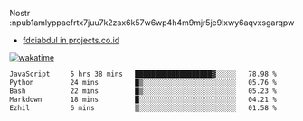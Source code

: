 Nostr :npub1amlyppaefrtx7juu7k2zax6k57w6wp4h4m9mjr5je9lxwy6aqvxsgarqpw


- [fdciabdul in projects.co.id](https://projects.co.id/public/browse_users/view/496e26/fdciabdul)



[![wakatime](https://wakatime.com/badge/user/87646243-158a-4241-a3cb-668e1fa2dbb8.svg)](https://wakatime.com/@87646243-158a-4241-a3cb-668e1fa2dbb8)
<!--START_SECTION:waka-->

```txt
JavaScript     5 hrs 38 mins   ███████████████████▓░░░░░   78.98 %
Python         24 mins         █▒░░░░░░░░░░░░░░░░░░░░░░░   05.76 %
Bash           22 mins         █▒░░░░░░░░░░░░░░░░░░░░░░░   05.23 %
Markdown       18 mins         █░░░░░░░░░░░░░░░░░░░░░░░░   04.21 %
Ezhil          6 mins          ▒░░░░░░░░░░░░░░░░░░░░░░░░   01.58 %
```

<!--END_SECTION:waka-->
